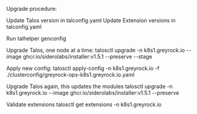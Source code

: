 Upgrade procedure:

Update Talos version in talconfig.yaml
Update Extension versions in talconfig.yaml

Run talhelper genconfig

Upgrade Talos, one node at a time:
talosctl upgrade -n k8s1.greyrock.io --image ghcr.io/siderolabs/installer:v1.5.1 --preserve --stage

Apply new config:
talosctl apply-config -n k8s1.greyrock.io -f ./clusterconfig/greyrock-ops-k8s1.greyrock.io.yaml

Upgrade Talos again, this updates the modules
talosctl upgrade -n k8s1.greyrock.io --image ghcr.io/siderolabs/installer:v1.5.1 --preserve

Validate extensions
talosctl get extensions -n k8s1.greyrock.io
